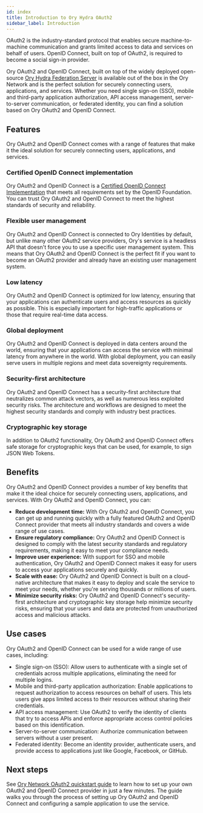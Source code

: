 ```yaml
---
id: index
title: Introduction to Ory Hydra OAuth2
sidebar_label: Introduction
---
```


OAuth2 is the industry-standard protocol that enables secure machine-to-machine communication and grants limited access to data
and services on behalf of users. OpenID Connect, built on top of OAuth2, is required to become a social sign-in provider.

Ory OAuth2 and OpenID Connect, built on top of the widely deployed open-source
[Ory Hydra Federation Server](https://github.com/ory/hydra) is available out of the box in the Ory Network and is the perfect
solution for securely connecting users, applications, and services. Whether you need single sign-on (SSO), mobile and third-party
application authorization, API access management, server-to-server communication, or federated identity, you can find a solution
based on Ory OAuth2 and OpenID Connect.

## Features

Ory OAuth2 and OpenID Connect comes with a range of features that make it the ideal solution for securely connecting users,
applications, and services.

### Certified OpenID Connect implementation

Ory OAuth2 and OpenID Connect is a [Certified OpenID Connect Implementation](https://openid.net/developers/certified/) that meets
all requirements set by the OpenID Foundation. You can trust Ory OAuth2 and OpenID Connect to meet the highest standards of
security and reliability.

### Flexible user management

Ory OAuth2 and OpenID Connect is connected to Ory Identities by default, but unlike many other OAuth2 service providers, Ory's
service is a headless API that doesn't force you to use a specific user management system. This means that Ory OAuth2 and OpenID
Connect is the perfect fit if you want to become an OAuth2 provider and already have an existing user management system.

### Low latency

Ory OAuth2 and OpenID Connect is optimized for low latency, ensuring that your applications can authenticate users and access
resources as quickly as possible. This is especially important for high-traffic applications or those that require real-time data
access.

### Global deployment

Ory OAuth2 and OpenID Connect is deployed in data centers around the world, ensuring that your applications can access the service
with minimal latency from anywhere in the world. With global deployment, you can easily serve users in multiple regions and meet
data sovereignty requirements.

### Security-first architecture

Ory OAuth2 and OpenID Connect has a security-first architecture that neutralizes common attack vectors, as well as numerous less
exploited security risks. The architecture and workflows are designed to meet the highest security standards and comply with
industry best practices.

### Cryptographic key storage

In addition to OAuth2 functionality, Ory OAuth2 and OpenID Connect offers safe storage for cryptographic keys that can be used,
for example, to sign JSON Web Tokens.

## Benefits

Ory OAuth2 and OpenID Connect provides a number of key benefits that make it the ideal choice for securely connecting users,
applications, and services. With Ory OAuth2 and OpenID Connect, you can:

- **Reduce development time:** With Ory OAuth2 and OpenID Connect, you can get up and running quickly with a fully featured OAuth2
  and OpenID Connect provider that meets all industry standards and covers a wide range of use cases.
- **Ensure regulatory compliance:** Ory OAuth2 and OpenID Connect is designed to comply with the latest security standards and
  regulatory requirements, making it easy to meet your compliance needs.
- **Improve user experience:** With support for SSO and mobile authentication, Ory OAuth2 and OpenID Connect makes it easy for
  users to access your applications securely and quickly.
- **Scale with ease:** Ory OAuth2 and OpenID Connect is built on a cloud-native architecture that makes it easy to deploy and
  scale the service to meet your needs, whether you're serving thousands or millions of users.
- **Minimize security risks:** Ory OAuth2 and OpenID Connect's security-first architecture and cryptographic key storage help
  minimize security risks, ensuring that your users and data are protected from unauthorized access and malicious attacks.

## Use cases

Ory OAuth2 and OpenID Connect can be used for a wide range of use cases, including:

- Single sign-on (SSO): Allow users to authenticate with a single set of credentials across multiple applications, eliminating the
  need for multiple logins.
- Mobile and third-party application authorization: Enable applications to request authorization to access resources on behalf of
  users. This lets users give apps limited access to their resources without sharing their credentials.
- API access management: Use OAuth2 to verify the identity of clients that try to access APIs and enforce appropriate access
  control policies based on this identification.
- Server-to-server communication: Authorize communication between servers without a user present.
- Federated identity: Become an identity provider, authenticate users, and provide access to applications just like Google,
  Facebook, or GitHub.

## Next steps

See [Ory Network OAuth2 quickstart guide](../getting-started/ory-network-oauth2) to learn how to set up your own OAuth2 and OpenID
Connect provider in just a few minutes. The guide walks you through the process of setting up Ory OAuth2 and OpenID Connect and
configuring a sample application to use the service.
